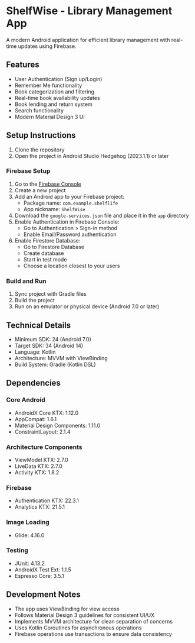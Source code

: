 # ShelfWise - Library Management App

A modern Android application for efficient library management with real-time updates using Firebase.

## Features

- User Authentication (Sign up/Login)
- Remember Me functionality
- Book categorization and filtering
- Real-time book availability updates
- Book lending and return system
- Search functionality
- Modern Material Design 3 UI

## Setup Instructions

1. Clone the repository
2. Open the project in Android Studio Hedgehog (2023.1.1) or later

### Firebase Setup

1. Go to the [Firebase Console](https://console.firebase.google.com/)
2. Create a new project
3. Add an Android app to your Firebase project:
   - Package name: `com.example.shelflife`
   - App nickname: `ShelfWise`
4. Download the `google-services.json` file and place it in the `app` directory
5. Enable Authentication in Firebase Console:
   - Go to Authentication > Sign-in method
   - Enable Email/Password authentication
6. Enable Firestore Database:
   - Go to Firestore Database
   - Create database
   - Start in test mode
   - Choose a location closest to your users

### Build and Run

1. Sync project with Gradle files
2. Build the project
3. Run on an emulator or physical device (Android 7.0 or later)

## Technical Details

- Minimum SDK: 24 (Android 7.0)
- Target SDK: 34 (Android 14)
- Language: Kotlin
- Architecture: MVVM with ViewBinding
- Build System: Gradle (Kotlin DSL)

## Dependencies

### Core Android
- AndroidX Core KTX: 1.12.0
- AppCompat: 1.6.1
- Material Design Components: 1.11.0
- ConstraintLayout: 2.1.4

### Architecture Components
- ViewModel KTX: 2.7.0
- LiveData KTX: 2.7.0
- Activity KTX: 1.8.2

### Firebase
- Authentication KTX: 22.3.1
- Analytics KTX: 21.5.1

### Image Loading
- Glide: 4.16.0

### Testing
- JUnit: 4.13.2
- AndroidX Test Ext: 1.1.5
- Espresso Core: 3.5.1

## Development Notes

- The app uses ViewBinding for view access
- Follows Material Design 3 guidelines for consistent UI/UX
- Implements MVVM architecture for clean separation of concerns
- Uses Kotlin Coroutines for asynchronous operations
- Firebase operations use transactions to ensure data consistency 